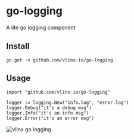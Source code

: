 # go-logging
A lite go logging component

## Install

    go get -v github.com/vlinx-io/go-logging

## Usage
	import "github.com/vlinx-io/go-logging"
	
	logger := logging.New("info.log", "error.log")
	logger.Debug("it's a debug msg")
	logger.Info("it's an info msg")
	logger.Error("it's an error msg")
	
![vlinx go logging](https://vlinx.io/resources/go-logging.png)




	